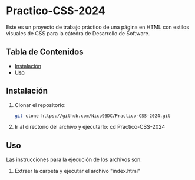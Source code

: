 # Practico-CSS-2024
Este es un proyecto de trabajo práctico de una página en HTML con estilos visuales de CSS para la cátedra de Desarrollo de Software.

## Tabla de Contenidos

- [Instalación](#instalación)
- [Uso](#uso)

## Instalación
1. Clonar el repositorio:
   ```sh
   git clone https://github.com/Nico96DC/Practico-CSS-2024.git
2. Ir al directorio del archivo y ejecutarlo:
   cd Practico-CSS-2024

## Uso
Las instrucciones para la ejecución de los archivos son:

1. Extraer la carpeta y ejecutar el archivo "index.html"
